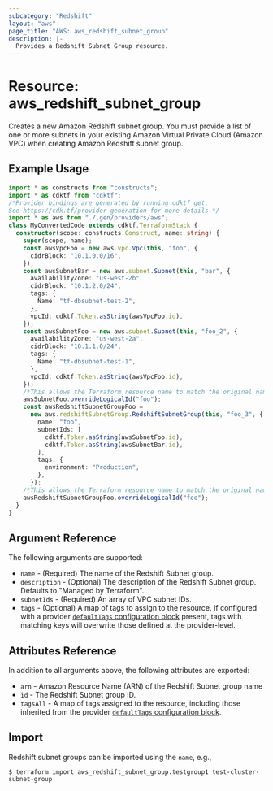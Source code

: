 ```yaml
---
subcategory: "Redshift"
layout: "aws"
page_title: "AWS: aws_redshift_subnet_group"
description: |-
  Provides a Redshift Subnet Group resource.
---
```


# Resource: aws_redshift_subnet_group

Creates a new Amazon Redshift subnet group. You must provide a list of one or more subnets in your existing Amazon Virtual Private Cloud (Amazon VPC) when creating Amazon Redshift subnet group.

## Example Usage

```typescript
import * as constructs from "constructs";
import * as cdktf from "cdktf";
/*Provider bindings are generated by running cdktf get.
See https://cdk.tf/provider-generation for more details.*/
import * as aws from "./.gen/providers/aws";
class MyConvertedCode extends cdktf.TerraformStack {
  constructor(scope: constructs.Construct, name: string) {
    super(scope, name);
    const awsVpcFoo = new aws.vpc.Vpc(this, "foo", {
      cidrBlock: "10.1.0.0/16",
    });
    const awsSubnetBar = new aws.subnet.Subnet(this, "bar", {
      availabilityZone: "us-west-2b",
      cidrBlock: "10.1.2.0/24",
      tags: {
        Name: "tf-dbsubnet-test-2",
      },
      vpcId: cdktf.Token.asString(awsVpcFoo.id),
    });
    const awsSubnetFoo = new aws.subnet.Subnet(this, "foo_2", {
      availabilityZone: "us-west-2a",
      cidrBlock: "10.1.1.0/24",
      tags: {
        Name: "tf-dbsubnet-test-1",
      },
      vpcId: cdktf.Token.asString(awsVpcFoo.id),
    });
    /*This allows the Terraform resource name to match the original name. You can remove the call if you don't need them to match.*/
    awsSubnetFoo.overrideLogicalId("foo");
    const awsRedshiftSubnetGroupFoo =
      new aws.redshiftSubnetGroup.RedshiftSubnetGroup(this, "foo_3", {
        name: "foo",
        subnetIds: [
          cdktf.Token.asString(awsSubnetFoo.id),
          cdktf.Token.asString(awsSubnetBar.id),
        ],
        tags: {
          environment: "Production",
        },
      });
    /*This allows the Terraform resource name to match the original name. You can remove the call if you don't need them to match.*/
    awsRedshiftSubnetGroupFoo.overrideLogicalId("foo");
  }
}

```

## Argument Reference

The following arguments are supported:

* `name` - (Required) The name of the Redshift Subnet group.
* `description` - (Optional) The description of the Redshift Subnet group. Defaults to "Managed by Terraform".
* `subnetIds` - (Required) An array of VPC subnet IDs.
* `tags` - (Optional) A map of tags to assign to the resource. If configured with a provider [`defaultTags` configuration block](https://registry.terraform.io/providers/hashicorp/aws/latest/docs#default_tags-configuration-block) present, tags with matching keys will overwrite those defined at the provider-level.

## Attributes Reference

In addition to all arguments above, the following attributes are exported:

* `arn` - Amazon Resource Name (ARN) of the Redshift Subnet group name
* `id` - The Redshift Subnet group ID.
* `tagsAll` - A map of tags assigned to the resource, including those inherited from the provider [`defaultTags` configuration block](https://registry.terraform.io/providers/hashicorp/aws/latest/docs#default_tags-configuration-block).

## Import

Redshift subnet groups can be imported using the `name`, e.g.,

```
$ terraform import aws_redshift_subnet_group.testgroup1 test-cluster-subnet-group
```

<!-- cache-key: cdktf-0.17.0-pre.15 input-3d7a3e6949d76775af78b11416e25784cd852052ba8f5f2f9ef40fc7f0613902 -->